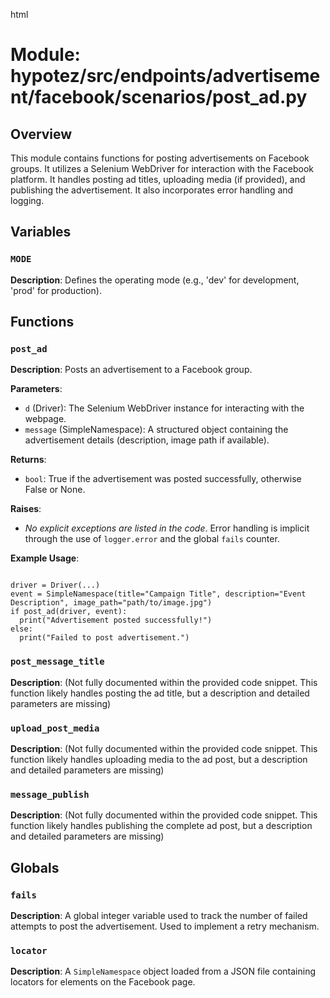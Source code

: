 html
<h1>Module: hypotez/src/endpoints/advertisement/facebook/scenarios/post_ad.py</h1>

<h2>Overview</h2>
<p>This module contains functions for posting advertisements on Facebook groups. It utilizes a Selenium WebDriver for interaction with the Facebook platform.  It handles posting ad titles, uploading media (if provided), and publishing the advertisement.  It also incorporates error handling and logging.</p>

<h2>Variables</h2>

<h3><code>MODE</code></h3>

<p><strong>Description</strong>: Defines the operating mode (e.g., 'dev' for development, 'prod' for production).</p>


<h2>Functions</h2>

<h3><code>post_ad</code></h3>

<p><strong>Description</strong>: Posts an advertisement to a Facebook group.</p>

<p><strong>Parameters</strong>:</p>
<ul>
  <li><code>d</code> (Driver): The Selenium WebDriver instance for interacting with the webpage.</li>
  <li><code>message</code> (SimpleNamespace): A structured object containing the advertisement details (description, image path if available).</li>
</ul>

<p><strong>Returns</strong>:</p>
<ul>
  <li><code>bool</code>: True if the advertisement was posted successfully, otherwise False or None.</li>
</ul>

<p><strong>Raises</strong>:</p>
<ul>
  <li><em>No explicit exceptions are listed in the code</em>.  Error handling is implicit through the use of <code>logger.error</code> and the global <code>fails</code> counter.</li>
</ul>


<p><strong>Example Usage</strong>:</p>
<pre><code class="language-python">
driver = Driver(...)
event = SimpleNamespace(title="Campaign Title", description="Event Description", image_path="path/to/image.jpg")
if post_ad(driver, event):
  print("Advertisement posted successfully!")
else:
  print("Failed to post advertisement.")
</code></pre>



<h3><code>post_message_title</code></h3>

<p><strong>Description</strong>: (Not fully documented within the provided code snippet.  This function likely handles posting the ad title, but a description and detailed parameters are missing)</p>


<h3><code>upload_post_media</code></h3>

<p><strong>Description</strong>: (Not fully documented within the provided code snippet.  This function likely handles uploading media to the ad post, but a description and detailed parameters are missing)</p>


<h3><code>message_publish</code></h3>

<p><strong>Description</strong>: (Not fully documented within the provided code snippet.  This function likely handles publishing the complete ad post, but a description and detailed parameters are missing)</p>


<h2>Globals</h2>

<h3><code>fails</code></h3>

<p><strong>Description</strong>: A global integer variable used to track the number of failed attempts to post the advertisement.  Used to implement a retry mechanism.</p>


<h3><code>locator</code></h3>

<p><strong>Description</strong>: A <code>SimpleNamespace</code> object loaded from a JSON file containing locators for elements on the Facebook page.</p>